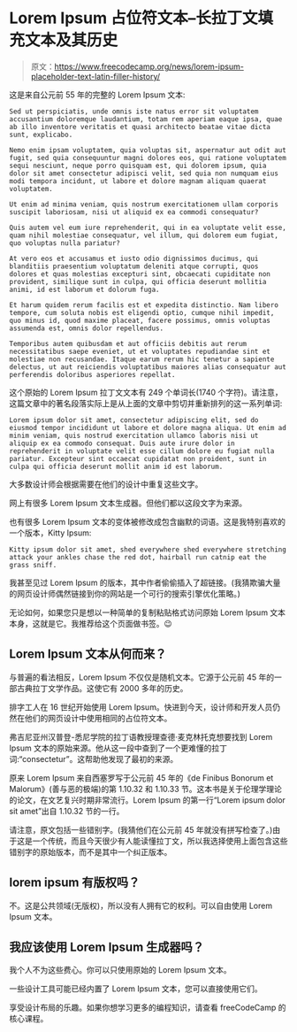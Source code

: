 # Lorem Ipsum 占位符文本–长拉丁文填充文本及其历史

> 原文：<https://www.freecodecamp.org/news/lorem-ipsum-placeholder-text-latin-filler-history/>

这是来自公元前 55 年的完整的 Lorem Ipsum 文本:

```
Sed ut perspiciatis, unde omnis iste natus error sit voluptatem accusantium doloremque laudantium, totam rem aperiam eaque ipsa, quae ab illo inventore veritatis et quasi architecto beatae vitae dicta sunt, explicabo. 

Nemo enim ipsam voluptatem, quia voluptas sit, aspernatur aut odit aut fugit, sed quia consequuntur magni dolores eos, qui ratione voluptatem sequi nesciunt, neque porro quisquam est, qui dolorem ipsum, quia dolor sit amet consectetur adipisci velit, sed quia non numquam eius modi tempora incidunt, ut labore et dolore magnam aliquam quaerat voluptatem. 

Ut enim ad minima veniam, quis nostrum exercitationem ullam corporis suscipit laboriosam, nisi ut aliquid ex ea commodi consequatur? 

Quis autem vel eum iure reprehenderit, qui in ea voluptate velit esse, quam nihil molestiae consequatur, vel illum, qui dolorem eum fugiat, quo voluptas nulla pariatur? 

At vero eos et accusamus et iusto odio dignissimos ducimus, qui blanditiis praesentium voluptatum deleniti atque corrupti, quos dolores et quas molestias excepturi sint, obcaecati cupiditate non provident, similique sunt in culpa, qui officia deserunt mollitia animi, id est laborum et dolorum fuga. 

Et harum quidem rerum facilis est et expedita distinctio. Nam libero tempore, cum soluta nobis est eligendi optio, cumque nihil impedit, quo minus id, quod maxime placeat, facere possimus, omnis voluptas assumenda est, omnis dolor repellendus. 

Temporibus autem quibusdam et aut officiis debitis aut rerum necessitatibus saepe eveniet, ut et voluptates repudiandae sint et molestiae non recusandae. Itaque earum rerum hic tenetur a sapiente delectus, ut aut reiciendis voluptatibus maiores alias consequatur aut perferendis doloribus asperiores repellat.
```

这个原始的 Lorem Ipsum 拉丁文文本有 249 个单词长(1740 个字符)。请注意，这篇文章中的著名段落实际上是从上面的文章中剪切并重新排列的这一系列单词:

```
Lorem ipsum dolor sit amet, consectetur adipiscing elit, sed do eiusmod tempor incididunt ut labore et dolore magna aliqua. Ut enim ad minim veniam, quis nostrud exercitation ullamco laboris nisi ut aliquip ex ea commodo consequat. Duis aute irure dolor in reprehenderit in voluptate velit esse cillum dolore eu fugiat nulla pariatur. Excepteur sint occaecat cupidatat non proident, sunt in culpa qui officia deserunt mollit anim id est laborum.
```

大多数设计师会根据需要在他们的设计中重复这些文字。

网上有很多 Lorem Ipsum 文本生成器。但他们都以这段文字为来源。

也有很多 Lorem Ipsum 文本的变体被修改成包含幽默的词语。这是我特别喜欢的一个版本，Kitty Ipsum:

```
Kitty ipsum dolor sit amet, shed everywhere shed everywhere stretching attack your ankles chase the red dot, hairball run catnip eat the grass sniff.
```

我甚至见过 Lorem Ipsum 的版本，其中作者偷偷插入了超链接。(我猜欺骗大量的网页设计师偶然链接到你的网站是一个可行的搜索引擎优化策略。)

无论如何，如果您只是想以一种简单的复制粘贴格式访问原始 Lorem Ipsum 文本本身，这就是它。我推荐给这个页面做书签。😉

## Lorem Ipsum 文本从何而来？

与普遍的看法相反，Lorem Ipsum 不仅仅是随机文本。它源于公元前 45 年的一部古典拉丁文学作品。这使它有 2000 多年的历史。

排字工人在 16 世纪开始使用 Lorem Ipsum。快进到今天，设计师和开发人员仍然在他们的网页设计中使用相同的占位符文本。

弗吉尼亚州汉普登-悉尼学院的拉丁语教授理查德·麦克林托克想要找到 Lorem Ipsum 文本的原始来源。他从这一段中查到了一个更难懂的拉丁词:“consectetur”。这帮助他发现了最初的来源。

原来 Lorem Ipsum 来自西塞罗写于公元前 45 年的《de Finibus Bonorum et Malorum》(善与恶的极端)的第 1.10.32 和 1.10.33 节。这本书是关于伦理学理论的论文，在文艺复兴时期非常流行。Lorem Ipsum 的第一行“Lorem ipsum dolor sit amet”出自 1.10.32 节的一行。

请注意，原文包括一些错别字。(我猜他们在公元前 45 年就没有拼写检查了。)由于这是一个传统，而且今天很少有人能读懂拉丁文，所以我选择使用上面包含这些错别字的原始版本，而不是其中一个纠正版本。

## lorem ipsum 有版权吗？

不。这是公共领域(无版权)，所以没有人拥有它的权利。可以自由使用 Lorem Ipsum 文本。

## 我应该使用 Lorem Ipsum 生成器吗？

我个人不为这些费心。你可以只使用原始的 Lorem Ipsum 文本。

一些设计工具可能已经内置了 Lorem Ipsum 文本，您可以直接使用它们。

享受设计布局的乐趣。如果你想学习更多的编程知识，请查看 freeCodeCamp 的核心课程。